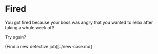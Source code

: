 # Fired

You got fired because your boss was angry that you wanted to relax after taking a whole week off!

Try again?

(Find a new detective job)[../new-case.md]
